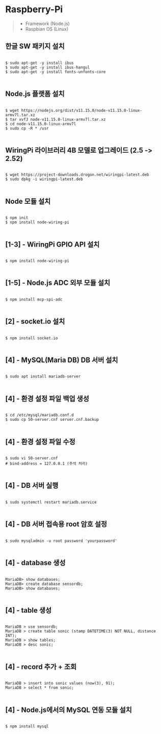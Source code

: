 # Raspberry-Pi
> * Framework (Node.js)
> * Raspbian OS (Linux)
## 한글 SW 패키지 설치
<pre>
<code>
$ sudo apt-get -y install ibus
$ sudo apt-get -y install ibus-hangul
$ sudo apt-get -y install fonts-unfonts-core
</code>
</pre>
## Node.js 플랫폼 설치
<pre>
<code>
$ wget https://nodejs.org/dist/v11.15.0/node-v11.15.0-linux-armv7l.tar.xz
$ tar xvfJ node-v11.15.0-linux-armv7l.tar.xz
$ cd node-v11.15.0-linux-armv7l
$ sudo cp -R * /usr
</code>
</pre>
## WiringPi 라이브러리 4B 모델로 업그레이드 (2.5 -> 2.52)
<pre>
<code>
$ wget https://project-downloads.drogon.net/wiringpi-latest.deb
$ sudo dpkg -i wiringpi-latest.deb
</code>
</pre>
## Node 모듈 설치
<pre>
<code>
$ npm init
$ npm install node-wiring-pi
</code>
</pre>
## [1-3] - WiringPi GPIO API 설치
<pre>
<code>
$ npm install node-wiring-pi
</code>
</pre>
## [1-5] - Node.js ADC 외부 모듈 설치
<pre>
<code>
$ npm install mcp-spi-adc
</code>
</pre>
## [2] - socket.io 설치
<pre>
<code>
$ npm install socket.io
</code>
</pre>
## [4] - MySQL(Maria DB) DB 서버 설치
<pre>
<code>
$ sudo apt install mariadb-server
</code>
</pre>
## [4] - 환경 설정 파일 백업 생성
<pre>
<code>
$ cd /etc/mysql/mariadb.conf.d
$ sudo cp 50-server.cnf server.cnf.backup
</code>
</pre>
## [4] - 환경 설정 파일 수정
<pre>
<code>
$ sudo vi 50-server.cnf 
# bind-address = 127.0.0.1 (주석 처리)
</code>
</pre>
## [4] - DB 서버 실행
<pre>
<code>
$ sudo systemctl restart mariadb.service
</code>
</pre>
## [4] - DB 서버 접속용 root 암호 설정
<pre>
<code>
$ sudo mysqladmin -u root password 'yourpassword'
</code>
</pre>
## [4] - database 생성
<pre>
<code>
MariaDB> show databases;
MariaDB> create database sensordb;
MariaDB> show databases; 
</code>
</pre>
## [4] - table 생성
<pre>
<code>
MariaDB > use sensordb;
MariaDB > create table sonic (stamp DATETIME(3) NOT NULL, distance INT);
MariaDB > show tables;
MariaDB > desc sonic;
</code>
</pre>
## [4] - record 추가 + 조회
<pre>
<code>
MariaDB > insert into sonic values (now(3), 91);
MariaDB > select * from sonic;
</code>
</pre>
## [4] - Node.js에서의 MySQL 연동 모듈 설치
<pre>
<code>
$ npm install mysql
</code>
</pre>